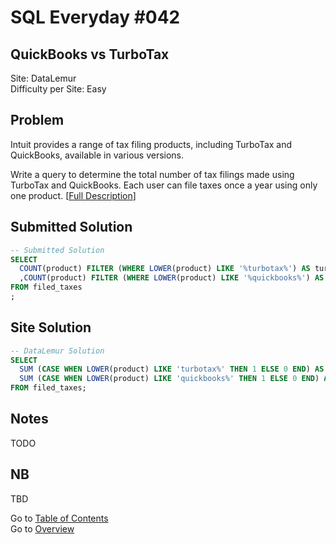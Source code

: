 # SQL Everyday \#042

## QuickBooks vs TurboTax

Site: DataLemur\
Difficulty per Site: Easy

## Problem

Intuit provides a range of tax filing products, including TurboTax and QuickBooks, available in various versions.

Write a query to determine the total number of tax filings made using TurboTax and QuickBooks. Each user can file taxes once a year using only one product. [[Full Description](https://datalemur.com/questions/quickbooks-vs-turbotax)]

## Submitted Solution

```sql
-- Submitted Solution
SELECT
  COUNT(product) FILTER (WHERE LOWER(product) LIKE '%turbotax%') AS turbotax_total
  ,COUNT(product) FILTER (WHERE LOWER(product) LIKE '%quickbooks%') AS quickbooks_total
FROM filed_taxes
;
```

## Site Solution

```sql
-- DataLemur Solution 
SELECT
  SUM (CASE WHEN LOWER(product) LIKE 'turbotax%' THEN 1 ELSE 0 END) AS turbotax_total,
  SUM (CASE WHEN LOWER(product) LIKE 'quickbooks%' THEN 1 ELSE 0 END) AS quickbooks_total
FROM filed_taxes;
```

## Notes

TODO

## NB

TBD

Go to [Table of Contents](/README.md#contents)\
Go to [Overview](/README.md)
